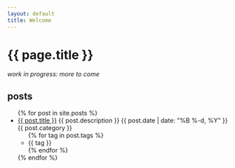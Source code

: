 ```yaml
---
layout: default
title: Welcome
---
```


# {{ page.title }}

_work in progress: more to come_

## posts
<ul class="posts">
  {% for post in site.posts %}
    <li class="post">
      <a href="{{ post.url }}">{{ post.title }}</a>
      <span>{{ post.description }}</span> 
      <time class="publish-date" datetime="{{ post.date | date: '%F' }}">
        {{ post.date | date: "%B %-d, %Y" }}
      </time>
      <span>{{ post.category }}</span>
      <ul>
        {% for tag in post.tags %}
          <li>{{ tag }}</li>
        {% endfor %}
      </ul>
    </li>
  {% endfor %}
</ul>
